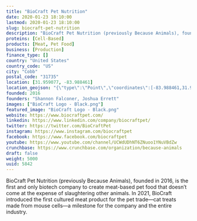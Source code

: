 ```yaml
---
title: "BioCraft Pet Nutrition"
date: 2020-01-23 18:10:00
lastmod: 2020-01-23 18:10:00
slug: biocraft-pet-nutrition
description: "BioCraft Pet Nutrition (previously Because Animals), founded in 2016, is the first and only biotech company to create meat-based pet food that doesn’t come at the expense of slaughtering other animals. In 2021, BioCraft introduced the first cultured meat product for the pet trade—cat treats made from mouse cells—a milestone for the company and the entire industry."
proteins: [Cell-Based]
products: [Meat, Pet Food]
business: [Production]
finance_type: []
country: "United States"
country_code: "US"
city: "Cobb"
postal_code: "31735"
location: [31.959077, -83.988461]
location_geojson: "{\"type\":\"Point\",\"coordinates\":[-83.988461,31.959077]}"
founded: 2016
founders: "Shannon Falconer, Joshua Errett"
images: ["BioCraft Logo - Black.png"]
featured_image: "BioCraft Logo - Black.png"
website: https://www.biocraftpet.com/
linkedin: https://www.linkedin.com/company/biocraftpet/
twitter: https://twitter.com/BioCraftPet
instagram: https://www.instagram.com/biocraftpet
facebook: https://www.facebook.com/biocraftpet
youtube: https://www.youtube.com/channel/UCWdUDhNT6ZNuoo1YNuVBdZw
crunchbase: https://www.crunchbase.com/organization/because-animals
draft: false
weight: 5000
uuid: 5842
---
```

BioCraft Pet Nutrition (previously Because Animals), founded in 2016, is the first and only biotech company to create meat-based pet food that doesn’t come at the expense of slaughtering other animals. In 2021, BioCraft introduced the first cultured meat product for the pet trade—cat treats made from mouse cells—a milestone for the company and the entire industry.
